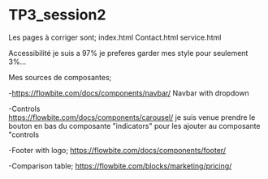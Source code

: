 # TP3_session2

Les pages à corriger sont; 
index.html
Contact.html
service.html

Accessibilité je suis a 97% je preferes garder mes style pour seulement 3%...

Mes sources de composantes;

-https://flowbite.com/docs/components/navbar/
 Navbar with dropdown 

 -Controls  
 https://flowbite.com/docs/components/carousel/ je suis venue prendre le bouton en bas du composante "indicators" pour les ajouter au composante "controls

-Footer with logo;
https://flowbite.com/docs/components/footer/


-Comparison table;
https://flowbite.com/blocks/marketing/pricing/




